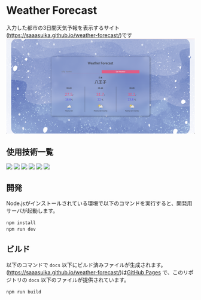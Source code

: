 # Weather Forecast
入力した都市の3日間天気予報を表示するサイト(<a href="https://saaasuika.github.io/weather-forecast/">https://saaasuika.github.io/weather-forecast/</a>)です
![](./screenshot.png)

## 使用技術一覧
<p style="display: inline">
<img src="https://img.shields.io/badge/-Node.js-ccf5c6.svg?logo=Node.js&style=for-the-badge">
<img src="https://img.shields.io/badge/-React-508d91.svg?logo=React&style=for-the-badge">
<img src="https://img.shields.io/badge/-typescript-a1e8ed.svg?logo=typescript&style=for-the-badge">
<img src="https://img.shields.io/badge/-javascript-f3f5c6.svg?logo=javascript&style=for-the-badge">
<img src="https://img.shields.io/badge/-HTML-dbdbdb.svg?logo=html&style=for-the-badge">
<img src="https://img.shields.io/badge/-CSS-dbdbdb.svg?logo=CSS&style=for-the-badge">

## 開発
Node.jsがインストールされている環境で以下のコマンドを実行すると、開発用サーバが起動します。
```sh
npm install
npm run dev
```

## ビルド

以下のコマンドで `docs` 以下にビルド済みファイルが生成されます。  (<a href="https://saaasuika.github.io/weather-forecast/">https://saaasuika.github.io/weather-forecast/</a>)は[GitHub Pages](https://pages.github.com/) で、このリポジトリの `docs` 以下のファイルが提供されています。

```sh
npm run build
```

